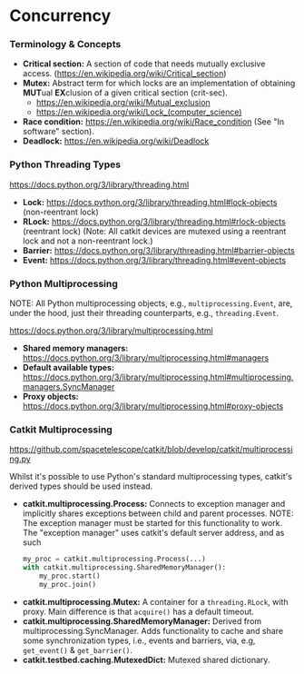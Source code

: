 # Concurrency


### Terminology & Concepts

 -  **Critical section:** A section of code that needs mutually exclusive access. (https://en.wikipedia.org/wiki/Critical_section)
 - **Mutex:** Abstract term for which locks are an implementation of obtaining **MUT**ual **EX**clusion of a given critical section (crit-sec).
   - https://en.wikipedia.org/wiki/Mutual_exclusion
   - https://en.wikipedia.org/wiki/Lock_(computer_science)
 - **Race condition:** https://en.wikipedia.org/wiki/Race_condition (See "In software" section).
 - **Deadlock:** https://en.wikipedia.org/wiki/Deadlock


### Python Threading Types

https://docs.python.org/3/library/threading.html

 - **Lock:** https://docs.python.org/3/library/threading.html#lock-objects (non-reentrant lock)
 - **RLock:** https://docs.python.org/3/library/threading.html#rlock-objects (reentrant lock)
  (Note: All catkit devices are mutexed using a reentrant lock and not a non-reentrant lock.)
 - **Barrier:** https://docs.python.org/3/library/threading.html#barrier-objects
 - **Event:** https://docs.python.org/3/library/threading.html#event-objects


### Python Multiprocessing

NOTE: All Python multiprocessing objects, e.g., ``multiprocessing.Event``, are, under the hood, just their threading
counterparts, e.g., ``threading.Event``.

https://docs.python.org/3/library/multiprocessing.html

 - **Shared memory managers:** https://docs.python.org/3/library/multiprocessing.html#managers
 - **Default available types:** https://docs.python.org/3/library/multiprocessing.html#multiprocessing.managers.SyncManager
 - **Proxy objects:** https://docs.python.org/3/library/multiprocessing.html#proxy-objects


### Catkit Multiprocessing

https://github.com/spacetelescope/catkit/blob/develop/catkit/multiprocessing.py

Whilst it's possible to use Python's standard multiprocessing types, catkit's derived types should be used instead.

 - **catkit.multiprocessing.Process:** Connects to exception manager and implicitly shares exceptions between child and
   parent processes. NOTE: The exception manager must be started for this functionality to work. The "exception manager"
   uses catkit's default server address, and as such
   ```python
   my_proc = catkit.multiprocessing.Process(...)
   with catkit.multiprocessing.SharedMemoryManager():
       my_proc.start()
       my_proc.join()
   ```
 - **catkit.multiprocessing.Mutex:** A container for a ``threading.RLock``, with proxy. Main difference is that
   ``acquire()`` has a default timeout.
 - **catkit.multiprocessing.SharedMemoryManager:** Derived from multiprocessing.SyncManager. Adds functionality to cache
   and share some synchronization types, i.e., events and barriers, via, e.g, ``get_event()`` & ``get_barrier()``.
 - **catkit.testbed.caching.MutexedDict:** Mutexed shared dictionary.
